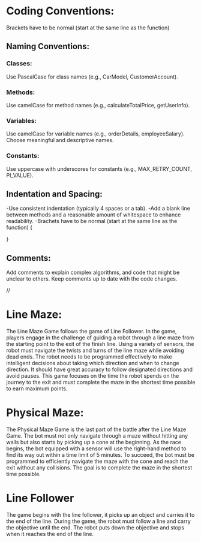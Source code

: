 # Coding Conventions:

Brackets have to be normal (start at the same line as the function)

## Naming Conventions:

### Classes:
Use PascalCase for class names (e.g., CarModel, CustomerAccount).

### Methods:
Use camelCase for method names (e.g., calculateTotalPrice, getUserInfo).

### Variables:
Use camelCase for variable names (e.g., orderDetails, employeeSalary).
Choose meaningful and descriptive names.

### Constants:
Use uppercase with underscores for constants (e.g., MAX_RETRY_COUNT, PI_VALUE).


## Indentation and Spacing:

-Use consistent indentation (typically 4 spaces or a tab).
-Add a blank line between methods and a reasonable amount of whitespace to enhance readability.
-Brachets have to be normal (start at the same line as the function) {

}

## Comments:

Add comments to explain complex algorithms, and code that might be unclear to others.
Keep comments up to date with the code changes. 

//

# Line Maze:

The Line Maze Game follows the game of Line Follower. In the game, players engage in the challenge of guiding a robot through a line maze from the starting point to the exit of the finish line. Using a variety of sensors, the robot must navigate the twists and turns of the line maze while avoiding dead ends. The robot needs to be programmed effectively to make intelligent decisions about taking which direction and when to change direction. It should have great accuracy to follow designated directions and avoid pauses. This game focuses on the time the robot spends on the journey to the exit and must complete the maze in the shortest time possible to earn maximum points.


# Physical Maze:

The Physical Maze Game is the last part of the battle after the Line Maze Game. The bot must not only navigate through a maze without hitting any walls but also starts by picking up a cone at the beginning. As the race begins, the bot equipped with a sensor will use the right-hand method to find its way out within a time limit of 5 minutes. To succeed, the bot must be programmed to efficiently navigate the maze with the cone and reach the exit without any collisions. The goal is to complete the maze in the shortest time possible.


# Line Follower

The game begins with the line follower, it picks up an object and carries it to the end of the line. During the game, the robot must follow a line and carry the objective until the end. The robot puts down the objective and stops when it reaches the end of the line.






